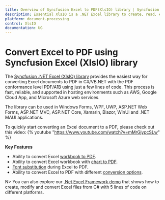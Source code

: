 ```yaml
---
title: Overview of Syncfusion Excel to PDF(XlsIO) library | Syncfusion
description: Essential XlsIO is a .NET Excel library to create, read, edit & convert Excel file in WinForms, WPF, UWP, ASP.NET Core, ASP.NET MVC, Xamarin, Blazor, WinUI and .NET MAUI applications
platform: document-processing
control: XlsIO
documentation: UG
---
```

# Convert Excel to PDF using Syncfusion Excel (XlsIO) library

The [Syncfusion .NET Excel (XlsIO) library](https://www.syncfusion.com/document-processing/excel-framework/net) provides the easiest way for converting Excel documents to PDF in C#/VB.NET with the PDF conformance level PDF/A1B using just a few lines of code. This process is fast, reliable, and supported in hosting environments such as AWS, Google Cloud App, and Microsoft Azure web services.

The library can be used in Windows Forms, WPF, UWP, ASP.NET Web Forms, ASP.NET MVC, ASP.NET Core, Xamarin, Blazor, WinUI and .NET MAUI applications.

To quickly start converting an Excel document to a PDF, please check out this video:
{% youtube "https://www.youtube.com/watch?v=mMrGjypcSLw" %}

**Key Features**

* Ability to convert Excel [workbook to PDF](https://help.syncfusion.com/document-processing/excel/conversions/excel-to-pdf/net/excel-to-pdf-conversion#workbook-to-pdf).
* Ability to convert Excel workbook with [chart to PDF](https://help.syncfusion.com/document-processing/excel/conversions/excel-to-pdf/net/excel-to-pdf-conversion#excel-with-chart-to-pdf).
* [Font substitution](https://help.syncfusion.com/document-processing/excel/conversions/excel-to-pdf/net/excel-to-pdf-conversion#substitute-font-in-excel-to-pdf-conversion) during Excel to PDF.
* Ability to convert Excel to PDF with different [conversion options](https://help.syncfusion.com/document-processing/excel/conversions/excel-to-pdf/net/excel-to-pdf-converter-settings).

N> You can also explore our [.Net Excel Framework demo](https://www.syncfusion.com/demos/fileformats/excel-library) that shows how to create, modify and convert Excel files from C# with 5 lines of code on different platforms.
